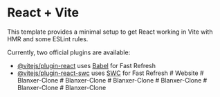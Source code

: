 # React + Vite

This template provides a minimal setup to get React working in Vite with HMR and some ESLint rules.

Currently, two official plugins are available:

- [@vitejs/plugin-react](https://github.com/vitejs/vite-plugin-react/blob/main/packages/plugin-react/README.md) uses [Babel](https://babeljs.io/) for Fast Refresh
- [@vitejs/plugin-react-swc](https://github.com/vitejs/vite-plugin-react-swc) uses [SWC](https://swc.rs/) for Fast Refresh
#   W e b s i t e  
 # Blanxer-Clone
#   B l a n x e r - C l o n e  
 #   B l a n x e r - C l o n e  
 #   B l a n x e r - C l o n e  
 #   B l a n x e r - C l o n e  
 #   B l a n x e r - C l o n e  
 